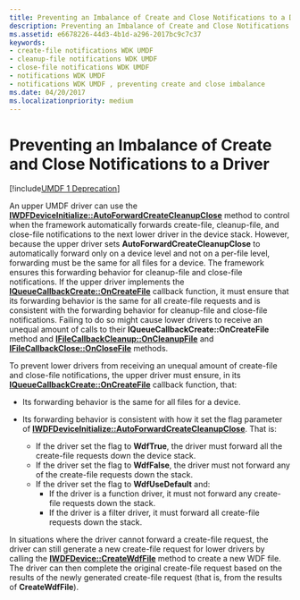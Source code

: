 ```yaml
---
title: Preventing an Imbalance of Create and Close Notifications to a Driver
description: Preventing an Imbalance of Create and Close Notifications to a Driver
ms.assetid: e6678226-44d3-4b1d-a296-2017bc9c7c37
keywords:
- create-file notifications WDK UMDF
- cleanup-file notifications WDK UMDF
- close-file notifications WDK UMDF
- notifications WDK UMDF
- notifications WDK UMDF , preventing create and close imbalance
ms.date: 04/20/2017
ms.localizationpriority: medium
---
```


# Preventing an Imbalance of Create and Close Notifications to a Driver


[!include[UMDF 1 Deprecation](../includes/umdf-1-deprecation.md)]

An upper UMDF driver can use the [**IWDFDeviceInitialize::AutoForwardCreateCleanupClose**](https://docs.microsoft.com/windows-hardware/drivers/ddi/wudfddi/nf-wudfddi-iwdfdeviceinitialize-autoforwardcreatecleanupclose) method to control when the framework automatically forwards create-file, cleanup-file, and close-file notifications to the next lower driver in the device stack. However, because the upper driver sets **AutoForwardCreateCleanupClose** to automatically forward only on a device level and not on a per-file level, forwarding must be the same for all files for a device. The framework ensures this forwarding behavior for cleanup-file and close-file notifications. If the upper driver implements the [**IQueueCallbackCreate::OnCreateFile**](https://docs.microsoft.com/windows-hardware/drivers/ddi/wudfddi/nf-wudfddi-iqueuecallbackcreate-oncreatefile) callback function, it must ensure that its forwarding behavior is the same for all create-file requests and is consistent with the forwarding behavior for cleanup-file and close-file notifications. Failing to do so might cause lower drivers to receive an unequal amount of calls to their **IQueueCallbackCreate::OnCreateFile** method and [**IFileCallbackCleanup::OnCleanupFile**](https://docs.microsoft.com/windows-hardware/drivers/ddi/wudfddi/nf-wudfddi-ifilecallbackcleanup-oncleanupfile) and [**IFileCallbackClose::OnCloseFile**](https://docs.microsoft.com/windows-hardware/drivers/ddi/wudfddi/nf-wudfddi-ifilecallbackclose-onclosefile) methods.

To prevent lower drivers from receiving an unequal amount of create-file and close-file notifications, the upper driver must ensure, in its [**IQueueCallbackCreate::OnCreateFile**](https://docs.microsoft.com/windows-hardware/drivers/ddi/wudfddi/nf-wudfddi-iqueuecallbackcreate-oncreatefile) callback function, that:

-   Its forwarding behavior is the same for all files for a device.

-   Its forwarding behavior is consistent with how it set the flag parameter of [**IWDFDeviceInitialize::AutoForwardCreateCleanupClose**](https://docs.microsoft.com/windows-hardware/drivers/ddi/wudfddi/nf-wudfddi-iwdfdeviceinitialize-autoforwardcreatecleanupclose). That is:
    -   If the driver set the flag to **WdfTrue**, the driver must forward all the create-file requests down the device stack.
    -   If the driver set the flag to **WdfFalse**, the driver must not forward any of the create-file requests down the stack.
    -   If the driver set the flag to **WdfUseDefault** and:
        -   If the driver is a function driver, it must not forward any create-file requests down the stack.
        -   If the driver is a filter driver, it must forward all create-file requests down the stack.

In situations where the driver cannot forward a create-file request, the driver can still generate a new create-file request for lower drivers by calling the [**IWDFDevice::CreateWdfFile**](https://docs.microsoft.com/windows-hardware/drivers/ddi/wudfddi/nf-wudfddi-iwdfdevice-createwdffile) method to create a new WDF file. The driver can then complete the original create-file request based on the results of the newly generated create-file request (that is, from the results of **CreateWdfFile**).

 

 





